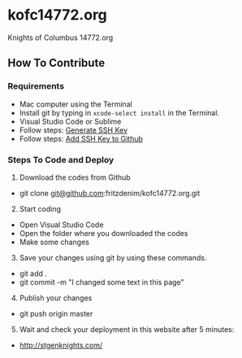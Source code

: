 # kofc14772.org
Knights of Columbus 14772.org

## How To Contribute

### Requirements

* Mac computer using the Terminal
* Install git by typing in `xcode-select install` in the Terminal.
* Visual Studio Code or Sublime
* Follow steps: [Generate SSH Key](https://docs.github.com/en/github/authenticating-to-github/generating-a-new-ssh-key-and-adding-it-to-the-ssh-agent)
* Follow steps: [Add SSH Key to Github](https://docs.github.com/en/enterprise/2.15/user/articles/adding-a-new-ssh-key-to-your-github-account#:~:text=In%20the%20user%20settings%20sidebar,key%20%22Personal%20MacBook%20Air%22.)

### Steps To Code and Deploy

1. Download the codes from Github
  - git clone git@github.com:fritzdenim/kofc14772.org.git
2. Start coding
  - Open Visual Studio Code
  - Open the folder where you downloaded the codes 
  - Make some changes
3. Save your changes using git by using these commands.
  - git add .
  - git commit -m "I changed some text in this page"
4. Publish your changes
  - git push origin master
5. Wait and check your deployment in this website after 5 minutes:
  - http://stgenknights.com/
